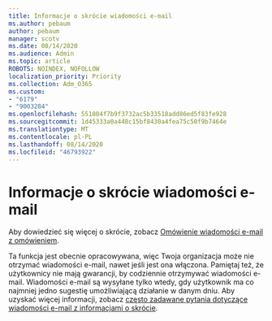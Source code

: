 ```yaml
---
title: Informacje o skrócie wiadomości e-mail
ms.author: pebaum
author: pebaum
manager: scotv
ms.date: 08/14/2020
ms.audience: Admin
ms.topic: article
ROBOTS: NOINDEX, NOFOLLOW
localization_priority: Priority
ms.collection: Adm_O365
ms.custom:
- "6179"
- "9003284"
ms.openlocfilehash: 551804f7b9f3732ac5b33518add86ed5f83fe928
ms.sourcegitcommit: 1d45333a0a448c15bf8430a4fea75c50f9b7464e
ms.translationtype: MT
ms.contentlocale: pl-PL
ms.lasthandoff: 08/14/2020
ms.locfileid: "46793922"
---
```

# <a name="about-briefing-email"></a>Informacje o skrócie wiadomości e-mail

Aby dowiedzieć się więcej o skrócie, zobacz [Omówienie wiadomości e-mail z omówieniem](https://docs.microsoft.com/briefing/be-overview).  

Ta funkcja jest obecnie opracowywana, więc Twoja organizacja może nie otrzymać wiadomości e-mail, nawet jeśli jest ona włączona. Pamiętaj też, że użytkownicy nie mają gwarancji, by codziennie otrzymywać wiadomości e-mail. Wiadomości e-mail są wysyłane tylko wtedy, gdy użytkownik ma co najmniej jedno sugestię umożliwiającą działanie w danym dniu. Aby uzyskać więcej informacji, zobacz [często zadawane pytania dotyczące wiadomości e-mail z informacjami o skrócie](https://docs.microsoft.com/briefing/be-faqs).